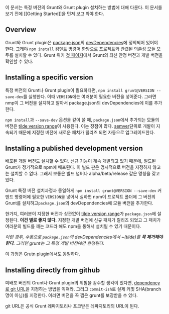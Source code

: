 이 문서는 특정 버전의 Grunt와 Grunt plugin 설치하는 방법에 대해 다룬다. 이 문서를 보기 전에 [[Getting Started]]을 먼저 보고 봐야 한다.

## Overview
Grunt와 Grunt plugin은 [package.json](https://npmjs.org/doc/json.html)의 [devDependencies](https://npmjs.org/doc/json.html#devDependencies)에 정의되어 있어야 한다. 그래야 `npm install` 컴멘트 명령어 한방으로 프로젝트와 관련된 의존성 모듈 모두를 설치할 수 있다.  Grunt 위키 [첫 페이지](https://github.com/gruntjs/grunt/wiki/)에서 Grunt의 최신 안정 버전과 개발 버전을 확인할 수 있다.

## Installing a specific version
특정 버전의 Grunt나 Grunt plugin이 필요하다면, `npm install grunt@VERSION --save-dev`를 실행한다. 이때 `VERSION`에는 여러분이 필요한 버전을 넣어준다. 그러면 nmp이 그 버전을 설치하고 알아서 package.json의 devDependencies에 이를 추가한다.

`npm install`과 `--save-dev` 옵션을 같이 쓸 때, `package.json`에서 추가되는 모듈의 버전은 [tilde version range]이 사용된다. 이는 장점이 많다. [semver]단위로 개발이 지속되기 때문에 지정한 버전에 새로운 패치가 릴리즈 되면 자동으로 업그레이드한다.

[tilde version range]: https://npmjs.org/doc/json.html#Tilde-Version-Ranges
[semver]: http://semver.org

## Installing a published development version
배포된 개발 버전도 설치할 수 있다. 신규 기능이 계속 개발되고 있기 때문에, 빌드된 Grunt가 정기적으로  npm에 배포된다. 이 빌드 판은 명시적으로 버전을 지정하지 않고는 설치할 수 없다. 그래서 보통은 빌드 넘버나 alpha/beta/release 같은 명칭을 갖고 있다.

Grunt 특정 버전 설치과정과 동일하게 `npm install grunt@VERSION --save-dev` 커멘드 명령어에 필요한 `VERSION`을 넣어서 실하면 npm이 프로젝트 폴더에 그 버전의 Grunt를 설치하고`package.json`의 devDependencies에 모듈 버전을 추가한다.

한가지, 여러분이 지정한 버전과 상관없이 [tilde version range][]가 `package.json`에 설정된다. **이건 별로 좋지 않다.** 지정한 개발 버전에 신규 패치가 릴리즈 되었고 그 패치가 여러분의 빌드를 깨는 코드라 해도 npm을 통해서 설치될 수 있기 때문이다.

_이런 경우, 수동으로 `package.json`의 devDependencies에서 ~(tilde)를 **꼭 제거해야 한다.** 그러면 grunt는 그 특정 개발 버전에만 한정된다._

이 과정은 Grutn plugin에서도 동일하다.

## Installing directly from github
미배포 버전의 Grunt나 Grunt plugin의 위험을 감수할 생각이 있다면,
[dependency로 git URL](https://npmjs.org/doc/json.html#Git-URLs-as-Dependencies)을 지정하는 방법을 익혀라. 그리고 `commit-ish`로 실제 커밋 SHA(branch 명이 아님)를 지정한다. 이러면 버전을 꼭 찝은 grunt를 보장받을 수 있다.

git URL은 공식 Grunt 레파지토리나 포크받은 레파지토리의 URL이 된다.
